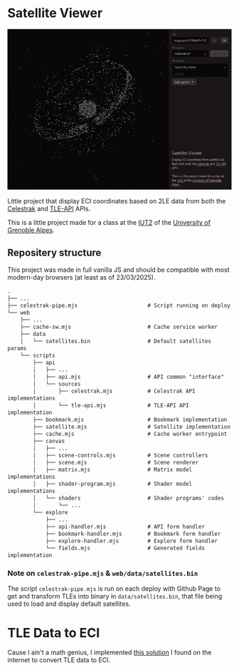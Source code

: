 # Satellite Viewer

![](./docs/showcase.gif)

Little project that display ECI coordinates based on 2LE data from both the [Celestrak](https://celestrak.org) and [TLE-API](https://tle.ivanstanojevic.me) APIs.

This is a little project made for a class at the [IUT2](https://iut2.univ-grenoble-alpes.fr) of the [University of Grenoble Alpes](https://www.univ-grenoble-alpes.fr/).

## Repositery structure

This project was made in full vanilla JS and should be compatible with most modern-day browsers (at least as of 23/03/2025).

```
.
├── ...
├── celestrak-pipe.mjs                      # Script running on deploy
└── web
    ├── ...
    ├── cache-sw.mjs                        # Cache service worker
    ├── data
    │   └── satellites.bin                  # Default satellites params
    └── scripts
        ├── api
        │   ├── ...
        │   ├── api.mjs                     # API common "interface"
        │   └── sources
        │       ├── celestrak.mjs           # Celestrak API implementations
        │       └── tle-api.mjs             # TLE-API API implementation
        ├── bookmark.mjs                    # Bookmark implementation
        ├── satellite.mjs                   # Satellite implementation
        ├── cache.mjs                       # Cache worker entrypoint
        ├── canvas
        │   ├── ...
        │   ├── scene-controls.mjs          # Scene controllers
        │   ├── scene.mjs                   # Scene renderer
        │   ├── matrix.mjs                  # Matrix model implementations
        │   ├── shader-program.mjs          # Shader model implementations
        │   └── shaders                     # Shader programs' codes
        │       └── ...
        └── explore
            ├── ...
            ├── api-handler.mjs             # API form handler
            ├── bookmark-handler.mjs        # Bookmark form handler
            ├── explore-handler.mjs         # Explore form handler
            └── fields.mjs                  # Generated fields implementation
```

### Note on `celestrak-pipe.mjs` & `web/data/satellites.bin`

The script `celestrak-pipe.mjs` is run on each deploy with Github Page to get and transform TLEs into binary in `data/satellites.bin`, that file being used to load and display default satellites.

# TLE Data to ECI

Cause I ain't a math genius, I implemented [this solution](./docs/Keplerian_Orbit_Elements_to_Cartesian_State_Vectors.pdf) I found on the internet to convert TLE data to ECI.
